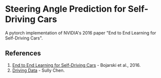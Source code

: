 # Steering Angle Prediction for Self-Driving Cars

A pytorch implementation of NVIDIA's 2016 paper "End to End Learning for Self-Driving Cars".

## References

1. [End to End Learning for Self-Driving Cars](https://arxiv.org/abs/1604.07316) - Bojarski et al., 2016.
2. [Driving Data](https://github.com/SullyChen/driving-datasets) - Sully Chen.
